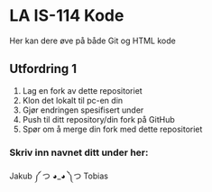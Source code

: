 # LA IS-114 Kode
Her kan dere øve på både Git og HTML kode
## Utfordring 1
1. Lag en fork av dette repositoriet
2. Klon det lokalt til pc-en din
3. Gjør endringen spesifisert under
4. Push til ditt repository/din fork på GitHub
5. Spør om å merge din fork med dette repositoriet
### Skriv inn navnet ditt under her:
Jakub ༼ つ ◕_◕ ༽つ
Tobias
